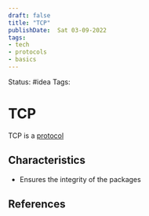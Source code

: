 ```yaml
---
draft: false
title: "TCP"
publishDate:  Sat 03-09-2022
tags:
- tech
- protocols
- basics
---
```

Status: #idea
Tags:

# TCP
TCP is a [protocol](Zettelkasten/protocol.md)  

## Characteristics 
- Ensures the integrity of the packages



## References
